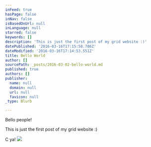 ```yaml
---
inFeed: true
hasPage: false
inNav: false
isBasedOnUrl: null
inLanguage: null
starred: false
keywords: []
description: 'This is just the first post of my grid website :)'
datePublished: '2016-03-16T17:15:58.786Z'
dateModified: '2016-03-16T17:14:53.551Z'
title: Bello World
author: []
sourcePath: _posts/2016-03-02-bello-world.md
published: true
authors: []
publisher:
  name: null
  domain: null
  url: null
  favicon: null
_type: Blurb

---
```

Bello people!

This is just the first post of my grid website :)

C ya!
![](https://the-grid-user-content.s3-us-west-2.amazonaws.com/fcce0e0a-f649-4eff-ae85-c98fd5e086c3.png)